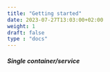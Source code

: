 ```yaml
---
title: "Getting started"
date: 2023-07-27T13:03:00+02:00
weight: 1
draft: false
type : "docs"
---
```


##### Single container/service